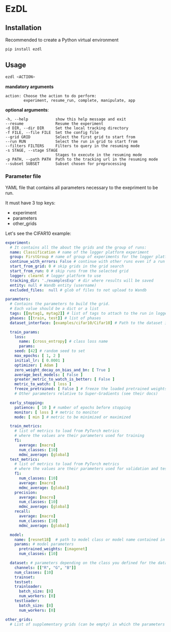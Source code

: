 # EzDL
## Installation
Recommended to create a Python virtual environment

```bash
pip install ezdl
```

## Usage
```bash
ezdl <ACTION>
```
**mandatory arguments**
	
	action:	Choose the action to do perform: 
			experiment, resume_run, complete, manipulate, app

**optional arguments**:

    -h, --help            show this help message and exit
    --resume              Resume the experiment
    -d DIR, --dir DIR     Set the local tracking directory
    -f FILE, --file FILE  Set the config file
    --grid GRID           Select the first grid to start from
    --run RUN             Select the run in grid to start from
    --filters FILTERS     Filters to query in the resuming mode
    -s STAGE, --stage STAGE
                          Stages to execute in the resuming mode
    -p PATH, --path PATH  Path to the tracking url in the resuming mode
    --subset SUBSET       Subset chosen for preprocessing
		  
### Parameter file
YAML file that contains all parameters necessary to the exepriment to be run.

It must have 3 top keys:
- experiment
- parameters
- other_grids

Let's see the CIFAR10 example:

```yaml
experiment:
  # It contains all the about the grids and the group of runs:
  name: Classification # name of the logger platform experiment
  group: FirstGroup # name of group of experiments for the logger platform
  continue_with_errors: False # continue with other runs even if a run fails
  start_from_grid: 0 # skip grids in the grid search
  start_from_run: 0 # skip runs from the selected grid
  logger: clearml # logger platform to use
  tracking_dir: './examplesExp' # dir where results will be saved
  entity: null # Wandb entity (username)
  excluded_files:  null # glob of files to not upload to Wandb

parameters:
  # Contains the parameters to build the grid.
  # Each value should be a dict or a list
  tags: [[mytag1, mytag2]] # list of tags to attach to the run in logger platform
  phases: [[train, test]] # list of phases
  dataset_interface: [examples/cifar10/Cifar10] # Path to the dataset interface class

  train_params:
    loss:
      name: [cross_entropy] # class loss name
      params:
    seed: [42] # random seed to set
    max_epochs: [ 1, 2 ]
    initial_lr: [ 0.0001 ]
    optimizer: [ Adam ]
    zero_weight_decay_on_bias_and_bn: [ True ]
    average_best_models: [ False ]
    greater_metric_to_watch_is_better: [ False ]
    metric_to_watch: [ loss ]
    freeze_pretrained: [ False ] # freeze the loaded pretrained weights
    # Other parameters relative to Super-Gradients (see their docs)

  early_stopping:
    patience: [ 10 ] # number of epochs before stopping
    monitor: [ loss ] # metric to monitor
    mode: [ min ] # metric to be minimized or maximized

  train_metrics:
    # list of metrics to load from PyTorch metrics
    # where the values are their parameters used for training
    f1:
      average: [macro]
      num_classes: [10]
      mdmc_average: [global]
  test_metrics:
    # list of metrics to load from PyTorch metrics
    # where the values are their parameters used for validation and test
    f1:
      num_classes: [10]
      average: [macro]
      mdmc_average: [global]
    precision:
      average: [macro]
      num_classes: [10]
      mdmc_average: [global]
    recall:
      average: [macro]
      num_classes: [10]
      mdmc_average: [global]

  model:
    name: [resnet18]  # path to model class or model name contained in EzDL or super-gradients
    params: # model parameters
      pretrained_weights: [imagenet]
      num_classes: [10]

  dataset: # parameters depending on the class you defined for the dataset
    channels: [["R", "G", "B"]]
    num_classes: [10]
    trainset:
    testset:
    trainloader:
      batch_size: [8]
      num_workers: [0]
    testloader:
      batch_size: [8]
      num_workers: [0]

other_grids:
  # List of supplementary grids (can be empty) in which the parameters defined will override the first grid.
```
